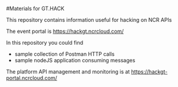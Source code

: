 #Materials for GT.HACK

This repository contains information useful for hacking on NCR APIs

The event portal is https://hackgt.ncrcloud.com/

In this repository you could find 
- sample collection of Postman HTTP calls
- sample nodeJS application consuming messages

The platform API management and monitoring is at https://hackgt-portal.ncrcloud.com/
